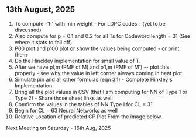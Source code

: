 ## 13th August, 2025

1. To compute -'h' with min weight - For LDPC codes - (yet to be discussed) 
2. Also compute for p = 0.1 and 0.2 for all Ts for Codeword length = 31 (See where it stats to fall off) 
3. P00 plot and p'00 plot or show the values being computed - or print them 
4. Do the Hinckley implementation for small value of T. 
5. After we have pl,m (PMF of M) and p'l,m (PMF of M') -- plot this properly - see why the value in left corner always coming in heat plot. 
6. Simulate pin and all other formulas (eqn 3.1) - Complete Hinkley's Implementation
8. Bring all the plot values in CSV (that I am computing for NN of Type 1 or Type 2) - Share those sheet links as well
9. Comfirm the values in the tables of NN Type I for CL = 31
10. Begin for CL = 63 Neural Networks as well
11. Relative Location of predicted CP Plot From the image below..

Next Meeting on Saturday - 16th Aug, 2025
